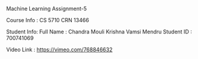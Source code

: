 
Machine Learning Assignment-5

Course Info : CS 5710 CRN 13466

Student Info: Full Name : Chandra Mouli Krishna Vamsi Mendru Student ID : 700741069

Video Link : https://vimeo.com/768846632
